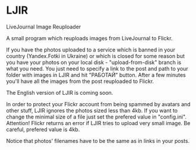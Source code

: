 # LJIR
LiveJournal Image Reuploader

A small program which reuploads images from LiveJournal to Flickr. 

If you have the photos uploaded to a service which is banned in your country (Yandex.Fotki in Ukraine) or which is closed for some reason but you have your photos on your local disk - "upload-from-disk" branch is what you need. You just need to specify a link to the post and path to your folder with images in LJIR and hit "РАБОТАЙ" button. After a few minutes  you'll have all the images from the post reuploaded to Flickr.

The English version of LJIR is coming soon.

In order to protect your Flickr account from being spammed by avatars and other stuff, LJIR  ignores the photos sized less than 4kb.  If you want to change the minimal size of a file just set the prefered value in "config.ini". Attention! Flickr returns an error if LJIR tries to upload very small image. Be careful, prefered value is 4kb. 

Notice that photos' filenames have to be the same as in links in your posts.

